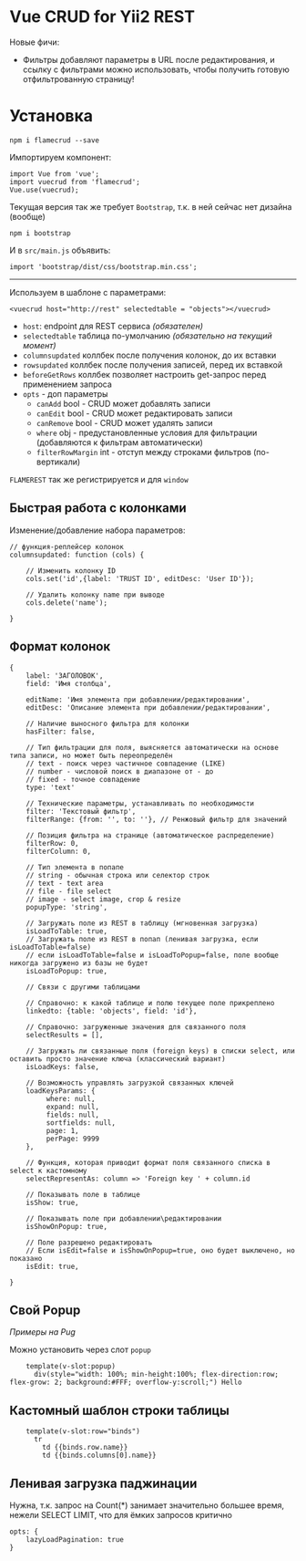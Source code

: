 # Vue CRUD for Yii2 REST

Новые фичи:
* Фильтры добавляют параметры в URL после редактирования, и ссылку с фильтрами можно использовать, чтобы получить готовую отфильтрованную страницу!

# Установка

    npm i flamecrud --save

Импортируем компонент:

```
import Vue from 'vue';
import vuecrud from 'flamecrud';
Vue.use(vuecrud);
```

Текущая версия так же требует `Bootstrap`, т.к. в ней сейчас нет дизайна (вообще)

    npm i bootstrap

И в `src/main.js` объявить:

    import 'bootstrap/dist/css/bootstrap.min.css';

---
Используем в шаблоне с параметрами:

    <vuecrud host="http://rest" selectedtable = "objects"></vuecrud> 

* `host`: endpoint для REST сервиса *(обязателен)*
* `selectedtable` таблица по-умолчанию *(обязательно на текущий момент)*
* `columnsupdated` коллбек после получения колонок, до их вставки
* `rowsupdated` коллбек после получения записей, перед их вставкой
* `beforeGetRows` коллбек позволяет настроить get-запрос перед применением запроса
* `opts` - доп параметры
  * `canAdd` bool - CRUD может добавлять записи
  * `canEdit` bool - CRUD может редактировать записи
  * `canRemove` bool - CRUD может удалять записи
  * `where` obj - предустановленные условия для фильтрации (добавляются к фильтрам автоматически)
  * `filterRowMargin` int - отступ между строками фильтров (по-вертикали)
    
`FLAMEREST` так же регистрируется и для `window`
    
## Быстрая работа с колонками

Изменение/добавление набора параметров:

    // функция-реплейсер колонок
    columnsupdated: function (cols) {
          
        // Изменить колонку ID
        cols.set('id',{label: 'TRUST ID', editDesc: 'User ID'});
        
        // Удалить колонку name при выводе
        cols.delete('name');
                    
    }


## Формат колонок
    {
        label: 'ЗАГОЛОВОК', 
        field: 'Имя столбца',
        
        editName: 'Имя элемента при добавлении/редактировании',
        editDesc: 'Описание элемента при добавлении/редактировании',
        
        // Наличие выносного фильтра для колонки
        hasFilter: false, 
        
        // Тип фильтрации для поля, выясняется автоматически на основе типа записи, но может быть переопределён
        // text - поиск через частичное совпадение (LIKE)
        // number - числовой поиск в диапазоне от - до
        // fixed - точное совпадение
        type: 'text'
        
        // Технические параметры, устанавливать по необходимости
        filter: 'Текстовый фильтр', 
        filterRange: {from: '', to: ''}, // Ренжовый фильтр для значений
        
        // Позиция фильтра на странице (автоматическое распределение)
        filterRow: 0,
        filterColumn: 0,
        
        // Тип элемента в попапе
        // string - обычная строка или селектор строк
        // text - text area
        // file - file select
        // image - select image, crop & resize
        popupType: 'string',
        
        // Загружать поле из REST в таблицу (мгновенная загрузка)
        isLoadToTable: true,
        // Загружать поле из REST в попап (ленивая загрузка, если isLoadToTable=false)
        // если isLoadToTable=false и isLoadToPopup=false, поле вообще никогда загружено из базы не будет
        isLoadToPopup: true,
        
        // Связи с другими таблицами
        
        // Справочно: к какой таблице и полю текущее поле прикреплено
        linkedto: {table: 'objects', field: 'id'},
        
        // Справочно: загруженные значения для связанного поля
        selectResults = [],
        
        // Загружать ли связанные поля (foreign keys) в списки select, или оставить просто значение ключа (классический вариант)
        isLoadKeys: false,
        
        // Возможность управлять загрузкой связанных ключей
        loadKeysParams: {
             where: null,
             expand: null,
             fields: null,
             sortfields: null,
             page: 1,
             perPage: 9999
        },
        
        // Функция, которая приводит формат поля связанного списка в select к кастомному
        selectRepresentAs: column => 'Foreign key ' + column.id
        
        // Показывать поле в таблице
        isShow: true,
        
        // Показывать поле при добавлении\редактировании
        isShowOnPopup: true,
        
        // Поле разрешено редактировать
        // Если isEdit=false и isShowOnPopup=true, оно будет выключено, но показано
        isEdit: true,
        
    }
    
## Свой Popup

*Примеры на Pug*

Можно установить через слот `popup`

        template(v-slot:popup)
          div(style="width: 100%; min-height:100%; flex-direction:row; flex-grow: 2; background:#FFF; overflow-y:scroll;") Hello

## Кастомный шаблон строки таблицы

        template(v-slot:row="binds")
          tr
            td {{binds.row.name}}
            td {{binds.columns[0].name}}

## Ленивая загрузка паджинации

Нужна, т.к. запрос на Count(*) занимает значительно большее время, нежели SELECT LIMIT, что для ёмких запросов критично

    opts: {
        lazyLoadPagination: true
    }